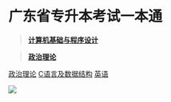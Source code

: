 <!-- _coverpage.md -->

# **广东省专升本考试一本通**

> **[计算机基础与程序设计](/computer/p0)**

> **[政治理论](/political/p)**

[政治理论](/political/p)
[C语言及数据结构](/computer/p0)
[英语](/eng/p0)

![](https://img.waite.wang/images/2022/11/27/640x420.jpg)
